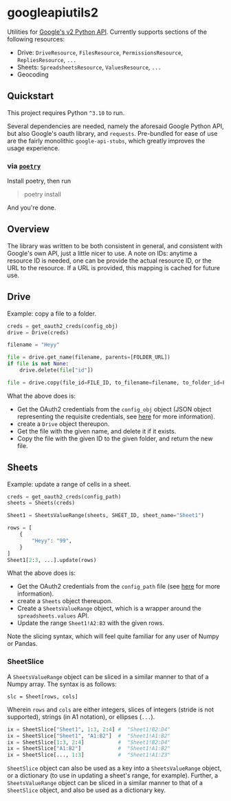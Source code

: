 # googleapiutils2

Utilities for
[Google's v2 Python API](https://github.com/googleapis/google-api-python-client).
Currently supports sections of the following resources:

-   Drive: `DriveResource`, `FilesResource`, `PermissionsResource`, `RepliesResource`,
    `...`
-   Sheets: `SpreadsheetsResource`, `ValuesResource`, `...`
-   Geocoding

## Quickstart

This project requires Python `^3.10` to run.

Several dependencies are needed, namely the aforesaid Google Python API, but also
Google's oauth library, and `requests`. Pre-bundled for ease of use are the fairly
monolithic `google-api-stubs`, which greatly improves the usage experience.

### via [`poetry`](https://python-poetry.org/docs/)

Install poetry, then run

> poetry install

And you're done.

## Overview

The library was written to be both consistent in general, and consistent with Google's
own API, just a little nicer to use. A note on IDs: anytime a resource ID is needed, one
can be provide the actual resource ID, or the URL to the resource. If a URL is provided,
this mapping is cached for future use.

## Drive

Example: copy a file to a folder.

```python
creds = get_oauth2_creds(config_obj)
drive = Drive(creds)

filename = "Heyy"

file = drive.get_name(filename, parents=[FOLDER_URL])
if file is not None:
    drive.delete(file["id"])

file = drive.copy(file_id=FILE_ID, to_filename=filename, to_folder_id=FOLDER_URL)
```

What the above does is:

-   Get the OAuth2 credentials from the `config_obj` object (JSON object representing
    the requisite credentials, see
    [here](https://developers.google.com/identity/protocols/oauth2/native-app#step-2:-send-a-request-to-googles-oauth-2.0-server)
    for more information).
-   create a `Drive` object thereupon.
-   Get the file with the given name, and delete it if it exists.
-   Copy the file with the given ID to the given folder, and return the new file.

## Sheets

Example: update a range of cells in a sheet.

```python
creds = get_oauth2_creds(config_path)
sheets = Sheets(creds)

Sheet1 = SheetsValueRange(sheets, SHEET_ID, sheet_name="Sheet1")

rows = [
    {
        "Heyy": "99",
    }
]
Sheet1[2:3, ...].update(rows)
```

What the above does is:

-   Get the OAuth2 credentials from the `config_path` file (see
    [here](https://developers.google.com/identity/protocols/oauth2/native-app#step-2:-send-a-request-to-googles-oauth-2.0-server)
    for more information).
-   create a `Sheets` object thereupon.
-   Create a `SheetsValueRange` object, which is a wrapper around the
    `spreadsheets.values` API.
-   Update the range `Sheet1!A2:B3` with the given rows.

Note the slicing syntax, which will feel quite familiar for any user of Numpy or Pandas.

### SheetSlice

A `SheetsValueRange` object can be sliced in a similar manner to that of a Numpy array.
The syntax is as follows:

    slc = Sheet[rows, cols]

Wherein `rows` and `cols` are either integers, slices of integers (stride is not
supported), strings (in A1 notation), or ellipses (`...`).

```py
ix = SheetSlice["Sheet1", 1:3, 2:4] #  "Sheet1!B2:D4"
ix = SheetSlice["Sheet1", "A1:B2"]  #  "Sheet1!A1:B2"
ix = SheetSlice[1:3, 2:4]           #  "Sheet1!B2:D4"
ix = SheetSlice["A1:B2"]            #  "Sheet1!A1:B2"
ix = SheetSlice[..., 1:3]           #  "Sheet1!A1:Z3"
```

`SheetSlice` object can also be used as a key into a `SheetsValueRange` object, or a
dictionary (to use in updating a sheet's range, for example). Further, a
`SheetsValueRange` object can be sliced in a similar manner to that of a `SheetSlice`
object, and also be used as a dictionary key.
